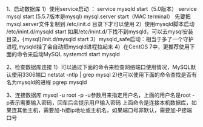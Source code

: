 1、启动数据库
1）使用service启动 ：
service mysqld start（5.0版本）
service mysql start (5.5.7版本是mysql)
mysql.server start（MAC terminal）
先要把 mysql.server文件复制到 /etc/init.d 目录下才可以使用
2）使用mysqld脚本启动
/etc/inint.d/mysqld start
如果/etc/inint.d/下找不到mysqld，可以去mysql安装目录，{mysql}/init.d/mysqld start
3）mysqld_safe启动：相当于多了一个守护进程,mysqld挂了会自动把mysqld进程拉起来
4）在CentOS 7中，更推荐使用下面的命令来启动MySQL
systemctl start mysqld

2、检查数据库连接
1）可以通过下面的命令来检查网络端口使用情况，MySQL默认使用3306端口
netstat -ntlp | grep mysql
2)也可以使用下面的命令查找是否有名为mysqld的进程
pgrep mysqld


3、连接数据库
mysql -u root -p
-u参数用来指定用户名，上面的用户名是root
-p表示需要输入密码，回车后会提示用户输入密码
上面命令是连接本机数据库，如果连其他主机，需要加-h接ip地址或主机名，如果端口号非默认，需要加-P接端口号


